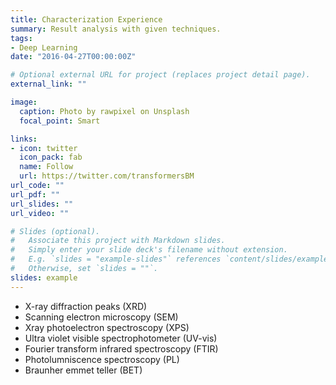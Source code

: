 ```yaml
---
title: Characterization Experience
summary: Result analysis with given techniques. 
tags:
- Deep Learning
date: "2016-04-27T00:00:00Z"

# Optional external URL for project (replaces project detail page).
external_link: ""

image:
  caption: Photo by rawpixel on Unsplash
  focal_point: Smart

links:
- icon: twitter
  icon_pack: fab
  name: Follow
  url: https://twitter.com/transformersBM
url_code: ""
url_pdf: ""
url_slides: ""
url_video: ""

# Slides (optional).
#   Associate this project with Markdown slides.
#   Simply enter your slide deck's filename without extension.
#   E.g. `slides = "example-slides"` references `content/slides/example-slides.md`.
#   Otherwise, set `slides = ""`.
slides: example
---
```


- X-ray diffraction peaks (XRD)
- Scanning electron microscopy (SEM)
- Xray photoelectron spectroscopy (XPS)
- Ultra violet visible spectrophotometer (UV-vis)
- Fourier transform infrared spectroscopy (FTIR)
- Photolumniscence spectroscopy (PL) 
- Braunher emmet teller (BET)
